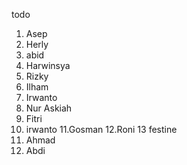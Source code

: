 todo

1. Asep
2. Herly
3. abid
4. Harwinsya
5. Rizky
6. Ilham
7. Irwanto
8. Nur Askiah
9. Fitri
10. irwanto
    11.Gosman
    12.Roni
    13 festine
11. Ahmad
12. Abdi
